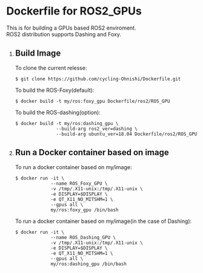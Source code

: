 # Dockerfile for ROS2_GPUs
This is for building a GPUs based ROS2 enviroment.  
ROS2 distribution supports Dashing and Foxy.

1. ## Build Image
    To clone the current relesse:
    ```bash:bash
    $ git clone https://github.com/cycling-Ohnishi/Dockerfile.git
    ```
    To build the ROS-Foxy(default):
    ```bash:bash
    $ docker build -t my/ros:foxy_gpu Dockerfile/ros2/ROS_GPU
    ```
    To build the ROS-dashing(option):
    ```bash:bash
    $ docker build -t my/ros:dashing_gpu \
                   --build-arg ros2_ver=dashing \
                   --build-arg ubuntu_ver=18.04 Dockerfile/ros2/ROS_GPU
    ```

2. ## Run a Docker container based on image
    To run a docker container based on my/image:
    ```bash:bash
    $ docker run -it \
                 --name ROS_Foxy_GPU \
                 -v /tmp/.X11-unix:/tmp/.X11-unix \
                 -e DISPLAY=$DISPLAY \
                 -e QT_X11_NO_MITSHM=1 \
                 --gpus all \
                 my/ros:foxy_gpu /bin/bash
    ```
    To run a docker container based on my/image(in the case of Dashing):
    ```bash:bash
    $ docker run -it \
                 --name ROS_Dashing_GPU \
                 -v /tmp/.X11-unix:/tmp/.X11-unix \
                 -e DISPLAY=$DISPLAY \
                 -e QT_X11_NO_MITSHM=1 \
                 --gpus all \
                 my/ros:dashing_gpu /bin/bash
    ```